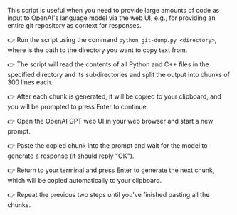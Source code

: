 This script is useful when you need to provide large amounts of code as input to OpenAI's language model via the web UI, e.g., for providing an entire git repository as context for responses.

👉 Run the script using the command `python git-dump.py <directory>`, where <directory> is the path to the directory you want to copy text from.

👉 The script will read the contents of all Python and C++ files in the specified directory and its subdirectories and split the output into chunks of 300 lines each.

👉 After each chunk is generated, it will be copied to your clipboard, and you will be prompted to press Enter to continue.

👉 Open the OpenAI GPT web UI in your web browser and start a new prompt.

👉 Paste the copied chunk into the prompt and wait for the model to generate a response (it should reply "OK").

👉 Return to your terminal and press Enter to generate the next chunk, which will be copied automatically to your clipboard.

👉 Repeat the previous two steps until you've finished pasting all the chunks.

